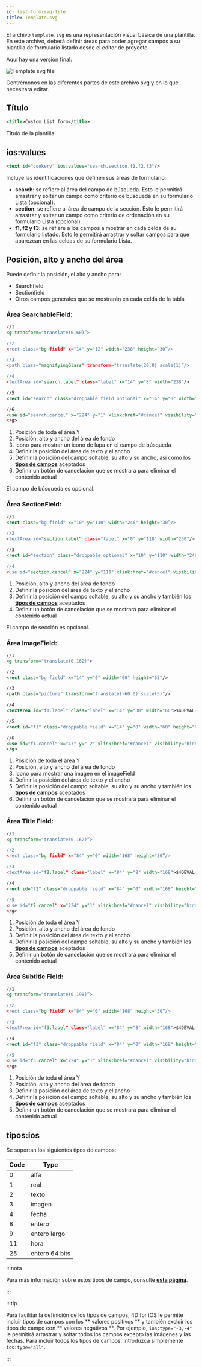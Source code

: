 ```yaml
---
id: list-form-svg-file
title: Template.svg
---
```


El archivo `template.svg` es una representación visual básica de una plantilla. En este archivo, deberá definir áreas para poder agregar campos a su plantilla de formulario listado desde el editor de proyecto.

Aquí hay una versión final:

![Template svg file](img/template-svg-file.png)

Centrémonos en las diferentes partes de este archivo svg y en lo que necesitará editar.

## Título

```xml
<title>Custom List form</title>
```

Título de la plantilla.

## ios:values

```xml
<text id="cookery" ios:values="search,section,f1,f2,f3"/>
```

Incluye las identificaciones que definen sus áreas de formulario:

* **search**: se refiere al área del campo de búsqueda. Esto le permitirá arrastrar y soltar un campo como criterio de búsqueda en su formulario Lista (opcional).
* **section**: se refiere al área de campo de la sección. Esto le permitirá arrastrar y soltar un campo como criterio de ordenación en su formulario Lista (opcional).
* **f1, f2 y f3**: se refiere a los campos a mostrar en cada celda de su formulario listado. Esto le permitirá arrastrar y soltar campos para que aparezcan en las celdas de su formulario Lista.

## Posición, alto y ancho del área

Puede definir la posición, el alto y ancho para:

* Searchfield
* Sectionfield
* Otros campos generales que se mostrarán en cada celda de la tabla

### Área SearchableField:

```svg
//1
<g transform="translate(0,60)”>

//2
<rect class="bg field" x="14" y="12" width="238" height="30”/>

//3
<path class="magnifyingGlass" transform="translate(20,8) scale(1)”/>

//4
<textArea id="search.label" class="label" x="14" y="8" width="238"/>

//5
<rect id="search" class="droppable field optional" x="14" y="0" width="238" height="30" stroke-dasharray="5,2" ios:type="0,1,2,4,8,9,11,25,35"  ios:bind="searchableField"/>

//6
<use id="search.cancel" x="224" y="1" xlink:href="#cancel" visibility="hidden"/>
</g>
```

1. Posición de toda el área Y
2. Posición, alto y ancho del área de fondo
3. Icono para mostrar un icono de lupa en el campo de búsqueda
4. Definir la posición del área de texto y el ancho
5. Definir la posición del campo soltable, su alto y su ancho, así como los [**tipos de campos**](#iostypes) aceptados
6. Definir un botón de cancelación que se mostrará para eliminar el contenido actual

El campo de búsqueda es opcional.


### Área SectionField:

```svg
//1
<rect class="bg field" x="10" y="110" width="246" height="30”/>

//2
<textArea id="section.label" class="label" x="0" y="118" width="250"/>

//3
<rect id="section" class="droppable optional" x="10" y="110" width="246" height="30" stroke-dasharray="5,2" ios:type="0,1,2,4,8,9,11,25,35" ios:bind="sectionField”/>

//4
<use id="section.cancel" x="224" y="111" xlink:href="#cancel" visibility="hidden"/>
```

1. Posición, alto y ancho del área de fondo
2. Definir la posición del área de texto y el ancho
3. Definir la posición del campo soltable, su alto y su ancho y también los [**tipos de campos**](#iostypes) aceptados
4. Definir un botón de cancelación que se mostrará para eliminar el contenido actual

El campo de sección es opcional.

### Área ImageField:

```svg
//1
<g transform="translate(0,162)">

//2
<rect class="bg field" x="14" y="0" width="60" height="65"/>

//3
<path class="picture" transform="translate(-60 0) scale(5)"/>

//4
<textArea id="f1.label" class="label" x="14" y="30" width="60">$4DEVAL(:C991("picture"))</textArea>

//5
<rect id="f1" class="droppable field" x="14" y="0" width="60" height="65" stroke-dasharray="5,2" ios:type="3" ios:bind="fields[0]"/>

//6
<use id="f1.cancel" x="47" y="-2" xlink:href="#cancel" visibility="hidden"/>
</g>
```

1. Posición de toda el área Y
2. Posición, alto y ancho del área de fondo
3. Icono para mostrar una imagen en el imageField
4. Definir la posición del área de texto y el ancho
5. Definir la posición del campo soltable, su alto y su ancho y también los [**tipos de campos**](#iostypes) aceptados
6. Definir un botón de cancelación que se mostrará para eliminar el contenido actual

### Área Title Field:

```svg
//1
<g transform="translate(0,162)”>

//2
<rect class="bg field" x="84" y="0" width="168" height="30”/>

//3
<textArea id="f2.label" class="label" x="84" y="8" width="168">$4DEVAL(:C991("titleField"))</textArea>

//4
<rect id="f2" class="droppable field" x="84" y="0" width="168" height="30" stroke-dasharray="5,2" ios:type="0,1,2,4,8,9,11,25,35" ios:bind="fields[1]”/>

//5
<use id="f2.cancel" x="224" y="1" xlink:href="#cancel" visibility="hidden"/>
</g>
```

1. Posición de toda el área Y
2. Posición, alto y ancho del área de fondo
3. Definir la posición del área de texto y el ancho
4. Definir la posición del campo soltable, su alto y su ancho y también los [**tipos de campos**](#iostypes) aceptados
5. Definir un botón de cancelación que se mostrará para eliminar el contenido actual

### Área Subtitle Field:

```svg
//1
<g transform="translate(0,198)”>

//2
<rect class="bg field" x="84" y="0" width="168" height="30”/>

//3
<textArea id="f3.label" class="label" x="84" y="8" width="168">$4DEVAL(:C991("subtitleField"))</textArea>

//4
<rect id="f3" class="droppable field" x="84" y="0" width="168" height="30" stroke-dasharray="5,2" ios:type="0,1,2,4,8,9,11,25,35" ios:bind="fields[2]”/>

//5
<use id="f3.cancel" x="224" y="1" xlink:href="#cancel" visibility="hidden"/>
</g>
```

1. Posición de toda el área Y
2. Posición, alto y ancho del área de fondo
3. Definir la posición del área de texto y el ancho
4. Definir la posición del campo soltable, su alto y su ancho y también los [**tipos de campos**](#iostypes) aceptados
5. Definir un botón de cancelación que se mostrará para eliminar el contenido actual


## tipos:ios

Se soportan los siguientes tipos de campos:

| Code | Type           |
| ---- | -------------- |
| 0    | alfa           |
| 1    | real           |
| 2    | texto          |
| 3    | imagen         |
| 4    | fecha          |
| 8    | entero         |
| 9    | entero largo   |
| 11   | hora           |
| 25   | entero 64 bits |

:::nota

Para más información sobre estos tipos de campo, consulte [**esta página**](https://developer.4d.com/docs/en/Concepts/data-types.html).

:::

:::tip

Para facilitar la definición de los tipos de campos, 4D for iOS le permite incluir tipos de campos con los ** valores positivos ** y también excluir los tipos de campo con ** valores negativos **. Por ejemplo, `ios:type="-3,-4"` le permitirá arrastrar y soltar todos los campos excepto las imágenes y las fechas. Para incluir todos los tipos de campos, introduzca simplemente `ios:type="all"`.

:::